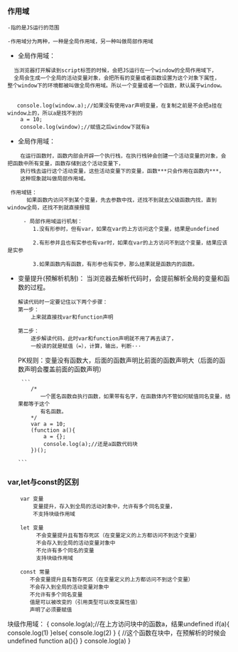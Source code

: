 ### 作用域
    -指的是JS运行的范围

    -作用域分为两种，一种是全局作用域，另一种叫做局部作用域

- 全局作用域：
```
  当浏览器打开解读到script标签的时候，会把JS运行在一个window的全局作用域下，
  全局会生成一个全局的活动变量对象，会把所有的变量或者函数设置为这个对象下属性，
整个window下的环境都被叫做全局作用域。所以一个变量或者一个函数，默认属于window。


   console.log(window.a);//如果没有使用var声明变量，在复制之前是不会把a挂在window上的，所以a是找不到的
    a = 10;
    console.log(window);//赋值之后window下就有a
```

- 全局作用域：
```
    在运行函数时，函数内部会开辟一个执行栈，在执行栈钟会创建一个活动变量的对象，会把函数中所有变量，函数存储到这个活动变量下，
    执行栈去运行这个活动变量，这些活动变量下的变量，函数***只会作用在函数内***，
    这种现象就叫做局部作用域。

 作用域链：
      如果函数内访问不到某个变量，先去参数中找，还找不到就去父级函数内找，直到window全局，还找不到就直接报错

     - 局部作用域运行机制：
        1.没有形参时，但有var，如果在var的上方访问这个变量，结果是undefined

        2.有形参并且也有实参也有var时，如果在var的上方访问不到这个变量，结果应该是实参

        3.如果函数内有函数，有形参也有实参，那么结果就是函数内的函数。

 ```       
- 变量提升(预解析机制)：
          当浏览器去解析代码时，会提前解析全局的变量和函数的过程。

      解读代码时一定要记住以下两个步骤：
      第一步：
          上来就直接找var和function声明

      第二步：
          逐步解读代码，此时var和function声明就不用了再去读了，
          一般读的就是赋值（=），计算，输出，判断···

    PK规则：变量没有函数大，后面的函数声明比前面的函数声明大（后面的函数声明会覆盖前面的函数声明）

       ```
          /*
             一个匿名函数自执行函数，如果带有名字，在函数体内不管如何赋值同名变量，结果都等于这个
             有名函数。
          */           
          var a = 10;
          (function a(){
              a = {};
              console.log(a);//还是a函数代码块
          })();

      ```

###  var,let与const的区别
  ```
      var 变量
          变量提升，存入到全局的活动对象中，允许有多个同名变量，
          不支持块级作用域

      let 变量
           不会变量提升且有暂存死区（在变量定义的上方都访问不到这个变量）
           不会存入到全局的活动变量对象中
           不允许有多个同名的变量
           支持块级作用域

      const 常量
         不会变量提升且有暂存死区（在变量定义的上方都访问不到这个变量）
         不会存入到全局的活动变量对象中
         不允许有多个同名变量
         值是可以被改变的（引用类型可以改变属性值）
         声明了必须要赋值

   ```

   块级作用域：
      {
          console.log(a);//在上方访问块中的函数a，结果undefined
          if(a){
              console.log(1)
          }else{
              console.log(2)
          }
          {
              //这个函数在块中，在预解析的时候会undefined
              function a(){}
          }
          console.log(a)
      }                               